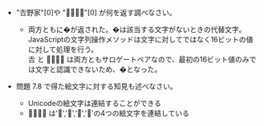 - "𠮷野家"[0]や "👨‍👨‍👧‍👧"[0] が何を返す調べなさい。

  - 両方ともに�が返された。�は該当する文字がないときの代替文字。  
    JavaScriptの文字列操作メソッドは文字に対してではなく16ビットの値に対して処理を行う。  
    𠮷 と 👨‍👨‍👧‍👧 は両方ともサロゲートペアなので、最初の16ビット値のみでは文字と認識できないため、�となった。

- 問題 7.8 で得た絵文字に対する知見も述べなさい。
  - Unicodeの絵文字は連結することができる
  - 👨‍👨‍👧‍👧 は'👨','👨','👧','👧'‍の4つの絵文字を連結している
